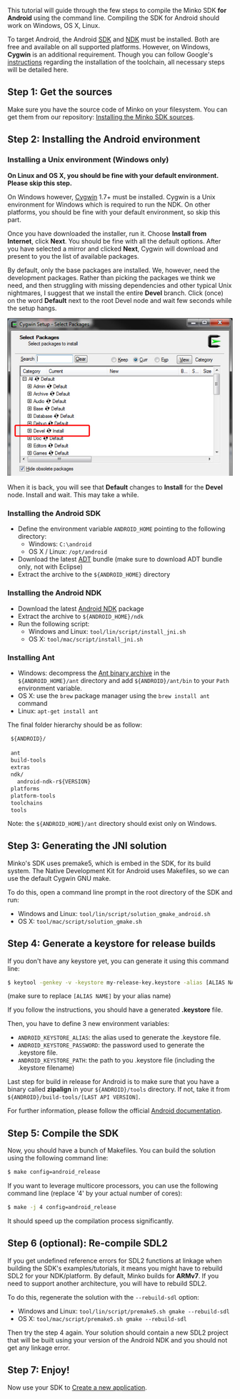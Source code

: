 This tutorial will guide through the few steps to compile the Minko SDK **for Android** using the command line. Compiling the SDK for Android should work on Windows, OS X, Linux.

To target Android, the Android [SDK](http://developer.android.com/sdk/index.html) and [NDK](https://developer.android.com/tools/sdk/ndk/index.html) must be installed. Both are free and available on all supported platforms. However, on Windows, **Cygwin** is an additional requirement. Though you can follow Google's [instructions](http://www.kandroid.org/ndk/docs/STANDALONE-TOOLCHAIN.html) regarding the installation of the toolchain, all necessary steps will be detailed here.

Step 1: Get the sources
-----------------------

Make sure you have the source code of Minko on your filesystem. You can get them from our repository: [Installing the Minko SDK sources](Installing_the_SDK_sources.md#step-1-install-a-git-client).

Step 2: Installing the Android environment
------------------------------------------

### Installing a Unix environment (Windows only)

**On Linux and OS X, you should be fine with your default environment. Please skip this step.**

On Windows however, [Cygwin](http://cygwin.com/) 1.7+ must be installed. Cygwin is a Unix environment for Windows which is required to run the NDK. On other platforms, you should be fine with your default environment, so skip this part.

Once you have downloaded the installer, run it. Choose **Install from Internet**, click **Next**. You should be fine with all the default options. After you have selected a mirror and clicked **Next**, Cygwin will download and present to you the list of available packages.

By default, only the base packages are installed. We, however, need the development packages. Rather than picking the packages we think we need, and then struggling with missing dependencies and other typical Unix nightmares, I suggest that we install the entire **Devel** branch. Click (once) on the word **Default** next to the root Devel node and wait few seconds while the setup hangs.

![](../../doc/image/Cygwin_setup_packages.jpg "../../doc/image/Cygwin_setup_packages.jpg")

When it is back, you will see that **Default** changes to **Install** for the **Devel** node. Install and wait. This may take a while.

### Installing the Android SDK

-   Define the environment variable `ANDROID_HOME` pointing to the following directory:
    -   Windows: `C:\android`
    -   OS X / Linux: `/opt/android`
-   Download the latest [ADT](http://developer.android.com/sdk/index.html) bundle (make sure to download ADT bundle only, not with Eclipse)
-   Extract the archive to the `${ANDROID_HOME}` directory

### Installing the Android NDK

-   Download the latest [Android NDK](https://developer.android.com/tools/sdk/ndk/index.html) package
-   Extract the archive to `${ANDROID_HOME}/ndk`
-   Run the following script:
    -   Windows and Linux: `tool/lin/script/install_jni.sh`
    -   OS X: `tool/mac/script/install_jni.sh`

### Installing Ant

-   Windows: decompress the [Ant binary archive](https://www.apache.org/dist/ant/binaries/) in the `${ANDROID_HOME}/ant` directory and add `${ANDROID}/ant/bin` to your `Path` environment variable.
-   OS X: use the `brew` package manager using the `brew install ant` command
-   Linux: `apt-get install ant`

The final folder hierarchy should be as follow:


```
 ${ANDROID}/

 ant
 build-tools
 extras
 ndk/
   android-ndk-r${VERSION}
 platforms
 platform-tools
 toolchains
 tools
```


Note: the `${ANDROID_HOME}/ant` directory should exist only on Windows.

Step 3: Generating the JNI solution
-----------------------------------

Minko's SDK uses premake5, which is embed in the SDK, for its build system. The Native Development Kit for Android uses Makefiles, so we can use the default Cygwin GNU make.

To do this, open a command line prompt in the root directory of the SDK and run:

-   Windows and Linux: `tool/lin/script/solution_gmake_android.sh`
-   OS X: `tool/mac/script/solution_gmake.sh`

Step 4: Generate a keystore for release builds
----------------------------------------------

If you don't have any keystore yet, you can generate it using this command line:


```bash
$ keytool -genkey -v -keystore my-release-key.keystore -alias [ALIAS NAME] -keyalg RSA -keysize 2048 -validity 10000 
```


(make sure to replace `[ALIAS NAME]` by your alias name)

If you follow the instructions, you should have a generated **.keystore** file.

Then, you have to define 3 new environment variables:

-   `ANDROID_KEYSTORE_ALIAS`: the alias used to generate the .keystore file.
-   `ANDROID_KEYSTORE_PASSWORD`: the password used to generate the .keystore file.
-   `ANDROID_KEYSTORE_PATH`: the path to you .keystore file (including the .keystore filename)

Last step for build in release for Android is to make sure that you have a binary called **zipalign** in your `${ANDROID}/tools` directory. If not, take it from `${ANDROID}/build-tools/[LAST API VERSION]`.

For further information, please follow the official [Android documentation](http://developer.android.com/tools/publishing/app-signing.html#signing-manually).


Step 5: Compile the SDK
-----------------------

Now, you should have a bunch of Makefiles. You can build the solution using the following command line:


```bash
$ make config=android_release 
```


If you want to leverage multicore processors, you can use the following command line (replace '4' by your actual number of cores):


```bash
$ make -j 4 config=android_release 
```


It should speed up the compilation process significantly.

Step 6 (optional): Re-compile SDL2
----------------------------------

If you get undefined reference errors for SDL2 functions at linkage when building the SDK's examples/tutorials, it means you might have to rebuild SDL2 for your NDK/platform. By default, Minko builds for **ARMv7**. If you need to support another architecture, you will have to rebuild SDL2.

To do this, regenerate the solution with the `--rebuild-sdl` option:

-   Windows and Linux: `tool/lin/script/premake5.sh gmake --rebuild-sdl`
-   OS X: `tool/mac/script/premake5.sh gmake --rebuild-sdl`

Then try the step 4 again. Your solution should contain a new SDL2 project that will be built using your version of the Android NDK and you should not get any linkage error.

Step 7: Enjoy!
--------------

Now use your SDK to [Create a new application](../tutorial/Create_a_new_application.md).

